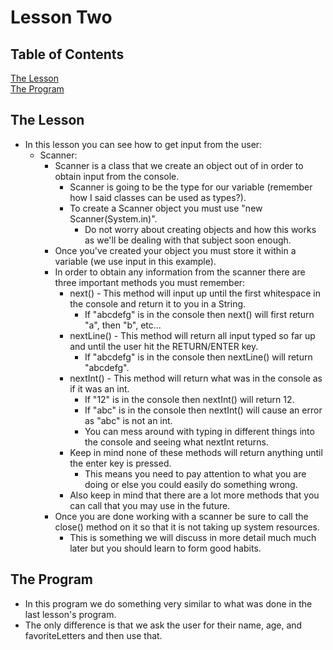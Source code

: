 # Lesson Two

## Table of Contents  
[The Lesson](#lesson)  
[The Program](#program)  

<a name="lesson"/>

## The Lesson

 * In this lesson you can see how to get input from the user:
	 * Scanner:
		 * Scanner is a class that we create an object out of in order to obtain input from the console.
			 * Scanner is going to be the type for our variable (remember how I said classes can be used as types?).
			 * To create a Scanner object you must use "new Scanner(System.in)".
				 * Do not worry about creating objects and how this works as we'll be dealing with that subject soon enough.
		 * Once you've created your object you must store it within a variable (we use input in this example).
		 * In order to obtain any information from the scanner there are three important methods you must remember:
			 * next() - This method will input up until the first whitespace in the console and return it to you in a String.
				 * If "abcdefg" is in the console then next() will first return "a", then "b", etc...
			 * nextLine() - This method will return all input typed so far up and until the user hit the RETURN/ENTER key.
				 * If "abcdefg" is in the console then nextLine() will return "abcdefg".
			 * nextInt() - This method will return what was in the console as if it was an int.
				 * If "12" is in the console then nextInt() will return 12.
				 * If "abc" is in the console then nextInt() will cause an error as "abc" is not an int.
				 * You can mess around with typing in different things into the console and seeing what nextInt returns.
			 * Keep in mind none of these methods will return anything until the enter key is pressed.
				 * This means you need to pay attention to what you are doing or else you could easily do something wrong.
			 * Also keep in mind that there are a lot more methods that you can call that you may use in the future.
		 * Once you are done working with a scanner be sure to call the close() method on it so that it is not taking up system resources.
			 * This is something we will discuss in more detail much much later but you should learn to form good habits.


<a name="program"/>

## The Program

 * In this program we do something very similar to what was done in the last lesson's program.
 * The only difference is that we ask the user for their name, age, and favoriteLetters and then use that.
